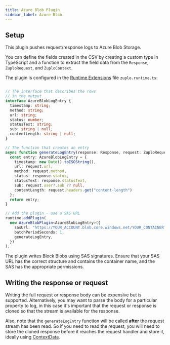 ```yaml
---
title: Azure Blob Plugin
sidebar_label: Azure Blob
---
```


<EnterpriseFeature name="Custom logging" />

## Setup

This plugin pushes request/response logs to Azure Blob Storage.

You can define the fields created in the CSV by creating a custom type in
TypeScript and a function to extract the field data from the `Response`,
`ZuploRequest`, and `ZuploContext`.

The plugin is configured in the [Runtime Extensions](./runtime-extensions.md)
file `zuplo.runtime.ts`:

```ts

// The interface that describes the rows
// in the output
interface AzureBlobLogEntry {
  timestamp: string;
  method: string;
  url: string;
  status: number;
  statusText: string;
  sub: string | null;
  contentLength: string | null;
}

// The function that creates an entry
async function generateLogEntry(response: Response, request: ZuploRequest) {
  const entry: AzureBlobLogEntry = {
    timestamp: new Date().toISOString(),
    url: request.url,
    method: request.method,
    status: response.status,
    statusText: response.statusText,
    sub: request.user?.sub ?? null,
    contentLength: request.headers.get("content-length")
  };
  return entry;
}

// Add the plugin - use a SAS URL
runtime.addPlugin(
  new AzureBlobPlugin<AzureBlobLogEntry>({
    sasUrl: "https://YOUR_ACCOUNT.blob.core.windows.net/YOUR_CONTAINER?sv=2022-11-02&ss=b&srt=co&sp=wactfx&se=2045-11-17T13:50:53Z&st=2024-11-17T05:50:53Z&spr=https&sig=YOUR_SIG",
    batchPeriodSeconds: 1,
    generateLogEntry,
  })
);

```

The plugin writes Block Blobs using SAS signatures. Ensure that your SAS URL has
the correct structure and contains the container name, and the SAS has the
appropriate permissions.

## Writing the response or request

Writing the full request or response body can be expensive but is supported.
Alternatively, you may want to parse the body for a particular property to log,
in this case it's important that the request or response is cloned so that the
stream is available for the response.

Also, note that the `generateLogEntry` function will be called **after** the
request stream has been read. So if you need to read the request, you will need
to store the cloned response before it reaches the request handler and store it,
ideally using [ContextData](./context-data.md).
